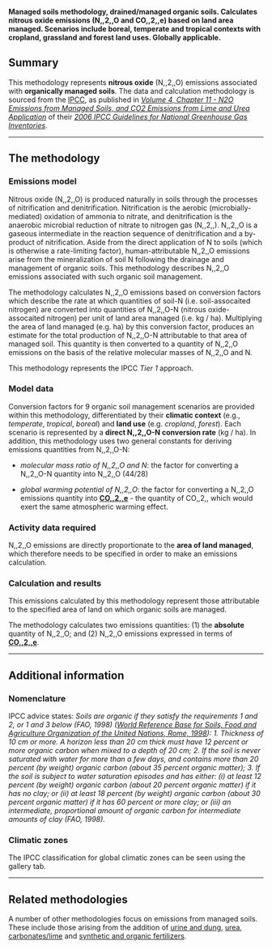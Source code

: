 **Managed soils methodology, drained/managed organic soils. Calculates
nitrous oxide emissions (N,,2,,O and CO,,2,,e) based on land area
managed. Scenarios include boreal, temperate and tropical contexts with
cropland, grassland and forest land uses. Globally applicable.**

## Summary

This methodology represents **nitrous oxide** (N,,2,,O) emissions
associated with **organically managed soils**. The data and calculation
methodology is sourced from the [IPCC](IPCC), as published in
*[Volume 4, Chapter 11 - N2O Emissions from Managed Soils, and CO2
Emissions from Lime and Urea
Application](http://www.ipcc-nggip.iges.or.jp/public/2006gl/pdf/4_Volume4/V4_11_Ch11_N2O&CO2.pdf)*
of their *[2006 IPCC Guidelines for National Greenhouse Gas
Inventories](http://www.ipcc-nggip.iges.or.jp/public/2006gl/index.html)*.

-----

## The methodology

### Emissions model

Nitrous oxide (N,,2,,O) is produced naturally in soils through the
processes of nitrification and denitrification. Nitrification is the
aerobic (microbially-mediated) oxidation of ammonia to nitrate, and
denitrification is the anaerobic microbial reduction of nitrate to
nitrogen gas (N,,2,,). N,,2,,O is a gaseous intermediate in the reaction
sequence of denitrification and a by-product of nitrification. Aside
from the direct application of N to soils (which is otherwise a
rate-limiting factor), human-attributable N,,2,,O emissions arise from
the mineralization of soil N following the drainage and management of
organic soils. This methodology describes N,,2,,O emissions associated
with such organic soil management.

The methodology calculates N,,2,,O emissions based on conversion factors
which describe the rate at which quantities of soil-N (i.e.
soil-assocaited nitrogen) are converted into quantities of N,,2,,O-N
(nitrous oxide-assocaited nitrogen) per unit of land area managed (i.e.
kg / ha). Multiplying the area of land managed (e.g. ha) by this
conversion factor, produces an estimate for the total production of
N,,2,,O-N attributable to that area of managed soil. This quantity is
then converted to a quantity of N,,2,,O emissions on the basis of the
relative molecular masses of N,,2,,O and N.

This methodology represents the IPCC *Tier 1* approach.

### Model data

Conversion factors for 9 organic soil management scenarios are provided
within this methodology, differentiated by their **climatic context**
(e.g., *temperate*, *tropical*, *boreal*) and **land use** (e.g.
*cropland*, *forest*). Each scenario is represented by a **direct
N,,2,,O-N conversion rate** (kg / ha). In addition, this methodology
uses two general constants for deriving emissions quantities from
N,,2,,O-N:

  - *molecular mass ratio of N,,2,,O and N*: the factor for converting a
    N,,2,,O-N quantity into N,,2,,O (44/28)

<!-- end list -->

  - *global warming potential of N,,2,,O*: the factor for converting a
    N,,2,,O emissions quantity into
    **[CO,,2,,e](Greenhouse_gases_Global_warming_potentials)** - the
    quantity of CO,,2,, which would exert the same atmospheric warming
    effect.

### Activity data required

N,,2,,O emissions are directly proportionate to the **area of land
managed**, which therefore needs to be specified in order to make an
emissions calculation.

### Calculation and results

This emissions calculated by this methodology represent those
attributable to the specified area of land on which organic soils are
managed.

The methodology calculates two emissions quantities: (1) the
**absolute** quantity of N,,2,,O; and (2) N,,2,,O emissions expressed in
terms of **[CO,,2,,e](Greenhouse_gases_Global_warming_potentials)**.

-----

## Additional information

### Nomenclature

IPCC advice states: *Soils are organic if they satisfy the requirements
1 and 2, or 1 and 3 below (FAO, 1998) ([World Reference Base for Soils,
Food and Agriculture Organization of the United Nations,
Rome, 1998](http://www.fao.org/docrep/w8594e/w8594e00.htm)): 1.
Thickness of 10 cm or more. A horizon less than 20 cm thick must have 12
percent or more organic carbon when mixed to a depth of 20 cm; 2. If the
soil is never saturated with water for more than a few days, and
contains more than 20 percent (by weight) organic carbon (about 35
percent organic matter); 3. If the soil is subject to water saturation
episodes and has either: (i) at least 12 percent (by weight) organic
carbon (about 20 percent organic matter) if it has no clay; or (ii) at
least 18 percent (by weight) organic carbon (about 30 percent organic
matter) if it has 60 percent or more clay; or (iii) an intermediate,
proportional amount of organic carbon for intermediate amounts of clay
(FAO, 1998).*

### Climatic zones

The IPCC classification for global climatic zones can be seen using the
gallery tab.

-----

## Related methodologies

A number of other methodologies focus on emissions from managed soils.
These include those arising from the addition of [urine and
dung](Animal_associated_soil_N2O_emissions),
[urea](Soil_urea_application), [carbonates/lime](Soil_liming) and
[synthetic and organic
fertilizers](Fertilizer_associated_soil_N2O_emissions).
